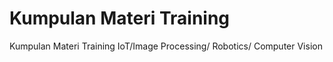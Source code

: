 # Kumpulan Materi Training
Kumpulan Materi Training IoT/Image Processing/ Robotics/ Computer Vision
